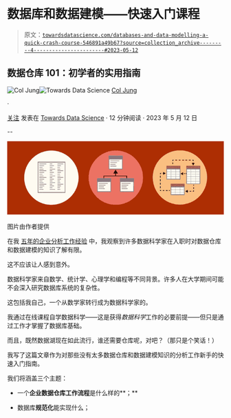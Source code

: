 # 数据库和数据建模——快速入门课程

> 原文：[`towardsdatascience.com/databases-and-data-modelling-a-quick-crash-course-546891a49b67?source=collection_archive---------4-----------------------#2023-05-12`](https://towardsdatascience.com/databases-and-data-modelling-a-quick-crash-course-546891a49b67?source=collection_archive---------4-----------------------#2023-05-12)

## 数据仓库 101：初学者的实用指南

[](https://col-jung.medium.com/?source=post_page-----546891a49b67--------------------------------)![Col Jung](https://col-jung.medium.com/?source=post_page-----546891a49b67--------------------------------)[](https://towardsdatascience.com/?source=post_page-----546891a49b67--------------------------------)![Towards Data Science](https://towardsdatascience.com/?source=post_page-----546891a49b67--------------------------------) [Col Jung](https://col-jung.medium.com/?source=post_page-----546891a49b67--------------------------------)

·

[关注](https://medium.com/m/signin?actionUrl=https%3A%2F%2Fmedium.com%2F_%2Fsubscribe%2Fuser%2F8d4e2c520037&operation=register&redirect=https%3A%2F%2Ftowardsdatascience.com%2Fdatabases-and-data-modelling-a-quick-crash-course-546891a49b67&user=Col+Jung&userId=8d4e2c520037&source=post_page-8d4e2c520037----546891a49b67---------------------post_header-----------) 发表在 [Towards Data Science](https://towardsdatascience.com/?source=post_page-----546891a49b67--------------------------------) · 12 分钟阅读 · 2023 年 5 月 12 日

--

[](https://medium.com/m/signin?actionUrl=https%3A%2F%2Fmedium.com%2F_%2Fbookmark%2Fp%2F546891a49b67&operation=register&redirect=https%3A%2F%2Ftowardsdatascience.com%2Fdatabases-and-data-modelling-a-quick-crash-course-546891a49b67&source=-----546891a49b67---------------------bookmark_footer-----------)![](img/9cf91f1f43637c4805c94af41ab2eb8f.png)

图片由作者提供

在我 [五年的企业分析工作经验](https://from-data-warehouses-and-lakes-to-data-mesh-a-guide-to-enterprise-data-architecture-e2d93b2466b1) 中，我观察到许多数据科学家在入职时对数据仓库和数据建模的知识了解有限。

这不应该让人感到意外。

数据科学家来自数学、统计学、心理学和编程等不同背景。许多人在大学期间可能不会深入研究数据库系统的复杂性。

这包括我自己，一个从数学家转行成为数据科学家的。

我通过在线课程自学数据科学——这是获得*数据科学*工作的必要前提——但只是通过工作才掌握了数据库基础。

而且，既然数据湖现在如此流行，谁还需要仓库呢，对吧？（那只是个笑话！）

我写了这篇文章作为对那些没有太多数据仓库和数据建模知识的分析工作新手的快速入门指南。

我们将涵盖三个主题：

+   一个**企业数据仓库工作流程**是什么样的**；**

+   数据库**规范化**能实现什么；
